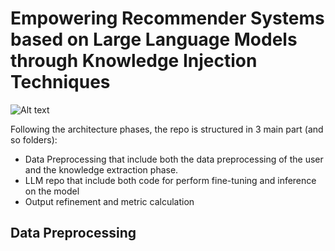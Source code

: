# Empowering Recommender Systems based on Large Language Models through Knowledge Injection Techniques
![Alt text](img/Architecture.png)

Following the architecture phases, the repo is structured in 3 main part (and so folders):
- Data Preprocessing that include both the data preprocessing of the user and the knowledge extraction phase.
- LLM repo that include both code for perform fine-tuning and inference on the model
- Output refinement and metric calculation

## Data Preprocessing